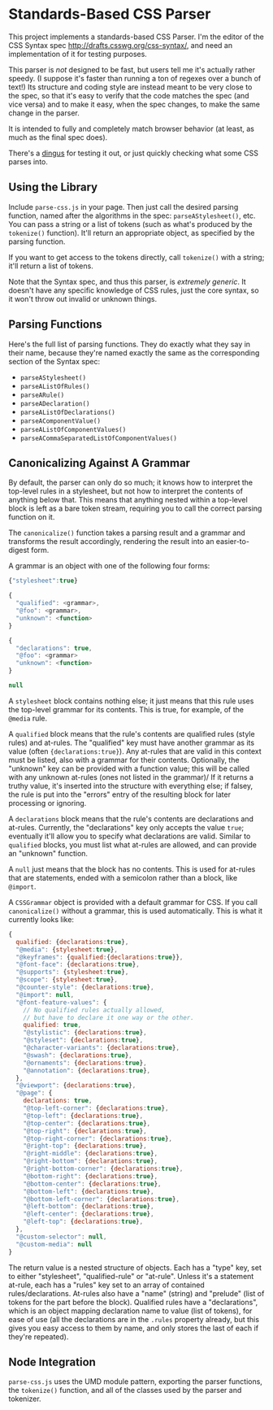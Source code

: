 Standards-Based CSS Parser
==========================

This project implements a standards-based CSS Parser.
I'm the editor of the CSS Syntax spec <http://drafts.csswg.org/css-syntax/>,
and need an implementation of it for testing purposes.

This parser is *not* designed to be fast,
but users tell me it's actually rather speedy.
(I suppose it's faster than running a ton of regexes over a bunch of text!)
Its structure and coding style are instead meant to be very close to the spec,
so that it's easy to verify that the code matches the spec
(and vice versa)
and to make it easy,
when the spec changes,
to make the same change in the parser.

It is intended to fully and completely match browser behavior
(at least, as much as the final spec does).

There's a [dingus](https://tabatkins.github.io/parse-css/example.html) for testing it out,
or just quickly checking what some CSS parses into.

Using the Library
-----------------

Include `parse-css.js` in your page.
Then just call the desired parsing function,
named after the algorithms in the spec:
`parseAStylesheet()`, etc.
You can pass a string
or a list of tokens
(such as what's produced by the `tokenize()` function).
It'll return an appropriate object,
as specified by the parsing function.

If you want to get access to the tokens directly,
call `tokenize()` with a string;
it'll return a list of tokens.

Note that the Syntax spec,
and thus this parser,
is *extremely generic*.
It doesn't have any specific knowledge of CSS rules,
just the core syntax,
so it won't throw out invalid or unknown things.

Parsing Functions
-----------------

Here's the full list of parsing functions.
They do exactly what they say in their name,
because they're named exactly the same as the corresponding section of the Syntax spec:

* `parseAStylesheet()`
* `parseAListOfRules()`
* `parseARule()`
* `parseADeclaration()`
* `parseAListOfDeclarations()`
* `parseAComponentValue()`
* `parseAListOfComponentValues()`
* `parseACommaSeparatedListOfComponentValues()`

Canonicalizing Against A Grammar
--------------------------------

By default, the parser can only do so much;
it knows how to interpret the top-level rules in a stylesheet,
but not how to interpret the contents of anything below that.
This means that anything nested within a top-level block is left as a bare token stream,
requiring you to call the correct parsing function on it.

The `canonicalize()` function takes a parsing result and a grammar
and transforms the result accordingly,
rendering the result into an easier-to-digest form.

A grammar is an object with one of the following four forms:

```js
{"stylesheet":true}
```

```js
{
  "qualified": <grammar>,
  "@foo": <grammar>,
  "unknown": <function>
}
```

```js
{
  "declarations": true,
  "@foo": <grammar>
  "unknown": <function>
}
```

```js
null
```

A `stylesheet` block contains nothing else;
it just means that this rule uses the top-level grammar for its contents.
This is true, for example, of the `@media` rule.

A `qualified` block means that the rule's contents are qualified rules (style rules) and at-rules.
The "qualified" key must have another grammar as its value (often `{declarations:true}`).
Any at-rules that are valid in this context must be listed,
also with a grammar for their contents.
Optionally, the "unknown" key can be provided with a function value;
this will be called with any unknown at-rules (ones not listed in the grammar)/
If it returns a truthy value, it's inserted into the structure with everything else;
if falsey, the rule is put into the "errors" entry of the resulting block for later processing or ignoring.

A `declarations` block means that the rule's contents are declarations and at-rules.
Currently, the "declarations" key only accepts the value `true`;
eventually it'll allow you to specify what declarations are valid.
Similar to `qualified` blocks,
you must list what at-rules are allowed,
and can provide an "unknown" function.

A `null` just means that the block has no contents.
This is used for at-rules that are statements,
ended with a semicolon rather than a block,
like `@import`.

A `CSSGrammar` object is provided with a default grammar for CSS.
If you call `canonicalize()` without a grammar,
this is used automatically.
This is what it currently looks like:

```js
{
  qualified: {declarations:true},
  "@media": {stylesheet:true},
  "@keyframes": {qualified:{declarations:true}},
  "@font-face": {declarations:true},
  "@supports": {stylesheet:true},
  "@scope": {stylesheet:true},
  "@counter-style": {declarations:true},
  "@import": null,
  "@font-feature-values": {
    // No qualified rules actually allowed,
    // but have to declare it one way or the other.
    qualified: true,
    "@stylistic": {declarations:true},
    "@styleset": {declarations:true},
    "@character-variants": {declarations:true},
    "@swash": {declarations:true},
    "@ornaments": {declarations:true},
    "@annotation": {declarations:true},
  },
  "@viewport": {declarations:true},
  "@page": {
    declarations: true,
    "@top-left-corner": {declarations:true},
    "@top-left": {declarations:true},
    "@top-center": {declarations:true},
    "@top-right": {declarations:true},
    "@top-right-corner": {declarations:true},
    "@right-top": {declarations:true},
    "@right-middle": {declarations:true},
    "@right-bottom": {declarations:true},
    "@right-bottom-corner": {declarations:true},
    "@bottom-right": {declarations:true},
    "@bottom-center": {declarations:true},
    "@bottom-left": {declarations:true},
    "@bottom-left-corner": {declarations:true},
    "@left-bottom": {declarations:true},
    "@left-center": {declarations:true},
    "@left-top": {declarations:true},
  },
  "@custom-selector": null,
  "@custom-media": null
}
```

The return value is a nested structure of objects.
Each has a "type" key, set to either "stylesheet", "qualified-rule" or "at-rule".
Unless it's a statement at-rule,
each has a "rules" key set to an array of contained rules/declarations.
At-rules also have a "name" (string) and "prelude" (list of tokens for the part before the block).
Qualified rules have a "declarations",
which is an object mapping declaration name to value (list of tokens),
for ease of use
(all the declarations are in the `.rules` property already,
but this gives you easy access to them by name,
and only stores the last of each if they're repeated).

Node Integration
----------------

`parse-css.js` uses the UMD module pattern,
exporting the parser functions, the `tokenize()` function,
and all of the classes used by the parser and tokenizer.
